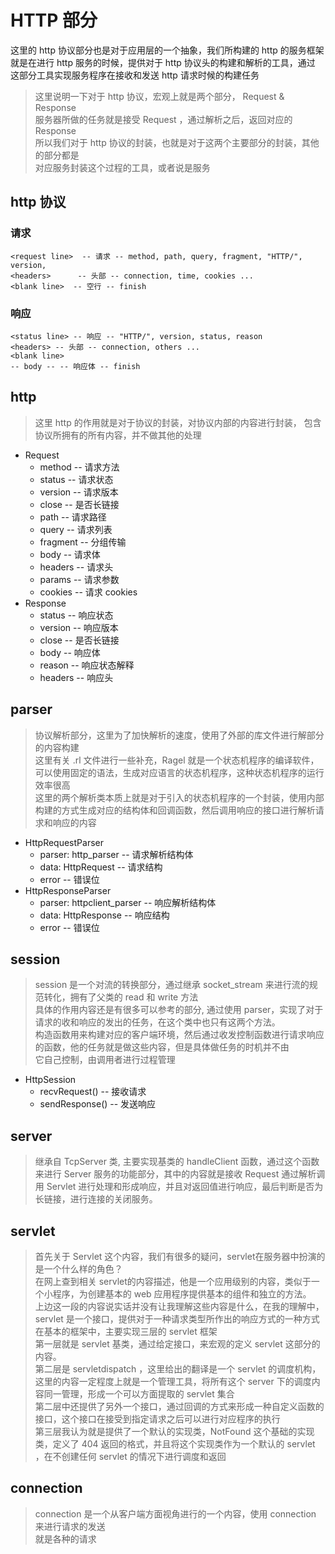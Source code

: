 # HTTP 部分

这里的 http 协议部分也是对于应用层的一个抽象，我们所构建的 http 的服务框架  
就是在进行 http 服务的时候，提供对于 http 协议头的构建和解析的工具，通过  
这部分工具实现服务程序在接收和发送 http 请求时候的构建任务  

> 这里说明一下对于 http 协议，宏观上就是两个部分， Request & Response  
> 服务器所做的任务就是接受 Request ，通过解析之后，返回对应的 Response  
> 所以我们对于 http 协议的封装，也就是对于这两个主要部分的封装，其他的部分都是  
> 对应服务封装这个过程的工具，或者说是服务

## http 协议

### 请求

```
<request line>  -- 请求 -- method, path, query, fragment, "HTTP/", version, 
<headers>      -- 头部 -- connection, time, cookies ...
<blank line>  -- 空行 -- finish
```
### 响应

```
<status line> -- 响应 -- "HTTP/", version, status, reason
<headers> -- 头部 -- connection, others ...
<blank line>
-- body -- -- 响应体 -- finish
```

## http

> 这里 http 的作用就是对于协议的封装，对协议内部的内容进行封装，
> 包含协议所拥有的所有内容，并不做其他的处理

- Request
    - method     -- 请求方法
    - status     -- 请求状态
    - version    -- 请求版本
    - close      -- 是否长链接
    - path       -- 请求路径
    - query      -- 请求列表
    - fragment   -- 分组传输
    - body       -- 请求体
    - headers    -- 请求头
    - params     -- 请求参数
    - cookies    -- 请求 cookies
- Response
    - status     -- 响应状态
    - version    -- 响应版本
    - close      -- 是否长链接
    - body       -- 响应体
    - reason     -- 响应状态解释
    - headers    -- 响应头

## parser
  
> 协议解析部分，这里为了加快解析的速度，使用了外部的库文件进行解部分的内容构建  
> 这里有关 .rl 文件进行一些补充，Ragel 就是一个状态机程序的编译软件，可以使用固定的语法，生成对应语言的状态机程序，这种状态机程序的运行效率很高  
> 这里的两个解析类本质上就是对于引入的状态机程序的一个封装，使用内部构建的方式生成对应的结构体和回调函数，然后调用响应的接口进行解析请求和响应的内容  

- HttpRequestParser
    - parser: http_parser  -- 请求解析结构体
    - data: HttpRequest -- 请求结构
    - error         -- 错误位
- HttpResponseParser
    - parser: httpclient_parser  -- 响应解析结构体
    - data: HttpResponse -- 响应结构
    - error         -- 错误位

## session

> session 是一个对流的转换部分，通过继承 socket_stream 来进行流的规范转化，拥有了父类的 read 和 write 方法  
> 具体的作用内容还是有很多可以参考的部分, 通过使用 parser，实现了对于请求的收和响应的发出的任务，在这个类中也只有这两个方法。  
> 构造函数用来构建对应的客户端环境，然后通过收发控制函数进行请求响应的函数，他的任务就是做这些内容，但是具体做任务的时机并不由  
> 它自己控制，由调用者进行过程管理

- HttpSession
    - recvRequest() -- 接收请求
    - sendResponse() -- 发送响应

## server

> 继承自 TcpServer 类, 主要实现基类的 handleClient 函数，通过这个函数来进行 Server 服务的功能部分，其中的内容就是接收 Request 通过解析调用 Servlet 进行处理和形成响应，并且对返回值进行响应，最后判断是否为长链接，进行连接的关闭服务。  

## servlet

> 首先关于 Servlet 这个内容，我们有很多的疑问，servlet在服务器中扮演的是一个什么样的角色？  
> 在网上查到相关 servlet的内容描述，他是一个应用级别的内容，类似于一个小程序，为创建基本的 web 应用程序提供基本的组件和独立的方法。  
> 上边这一段的内容说实话并没有让我理解这些内容是什么，在我的理解中，servlet 是一个接口，提供对于一种请求类型所作出的响应方式的一种方式  
> 在基本的框架中，主要实现三层的 servlet 框架  
> 第一层就是 servlet 基类，通过给定接口，来宏观的定义 servlet 这部分的内容。  
> 第二层是 servletdispatch ，这里给出的翻译是一个 servlet 的调度机构，这里的内容一定程度上就是一个管理工具，将所有这个 server 下的调度内容同一管理，形成一个可以方面提取的 servlet 集合  
> 第二层中还提供了另外一个接口，通过回调的方式来形成一种自定义函数的接口，这个接口在接受到指定请求之后可以进行对应程序的执行  
> 第三层我认为就是提供了一个默认的实现类，NotFound 这个基础的实现类，定义了 404 返回的格式，并且将这个实现类作为一个默认的 servlet ，在不创建任何 servlet 的情况下进行调度和返回

## connection

> connection 是一个从客户端方面视角进行的一个内容，使用 connection 来进行请求的发送  
> 就是各种的请求